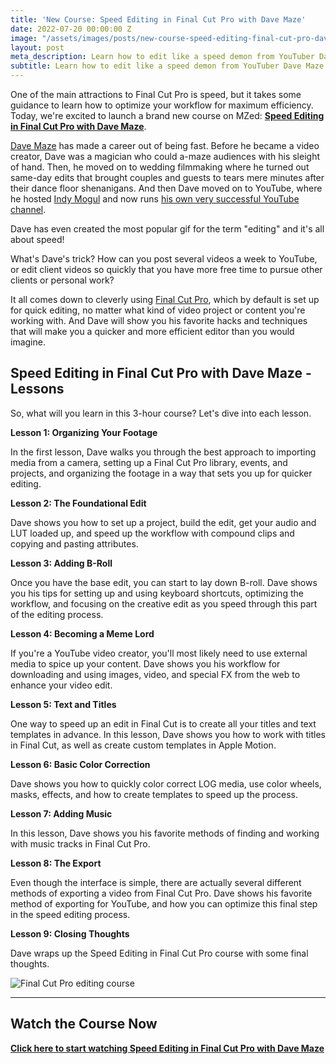 ```yaml
---
title: 'New Course: Speed Editing in Final Cut Pro with Dave Maze'
date: 2022-07-20 00:00:00 Z
image: "/assets/images/posts/new-course-speed-editing-final-cut-pro-dave-maze-hero.jpg"
layout: post
meta_description: Learn how to edit like a speed demon from YouTuber Dave Maze
subtitle: Learn how to edit like a speed demon from YouTuber Dave Maze
---
```


One of the main attractions to Final Cut Pro is speed, but it takes some guidance to learn how to optimize your workflow for maximum efficiency. Today, we're excited to launch a brand new course on MZed: **[Speed Editing in Final Cut Pro with Dave Maze](https://www.mzed.com/courses/speed-editing-final-cut-pro)**.

[Dave Maze](https://davemaze.com/) has made a career out of being fast. Before he became a video creator, Dave was a magician who could a-maze audiences with his sleight of hand. Then, he moved on to wedding filmmaking where he turned out same-day edits that brought couples and guests to tears mere minutes after their dance floor shenanigans. And then Dave moved on to YouTube, where he hosted [Indy Mogul](https://www.youtube.com/c/indymogul) and now runs [his own very successful YouTube channel](https://www.youtube.com/c/davemaze1).

Dave has even created the most popular gif for the term "editing" and it's all about speed!

What's Dave's trick? How can you post several videos a week to YouTube, or edit client videos so quickly that you have more free time to pursue other clients or personal work?

It all comes down to cleverly using [Final Cut Pro](https://www.apple.com/final-cut-pro/), which by default is set up for quick editing, no matter what kind of video project or content you're working with. And Dave will show you his favorite hacks and techniques that will make you a quicker and more efficient editor than you would imagine.

## **Speed Editing in Final Cut Pro with Dave Maze - Lessons**

So, what will you learn in this 3-hour course? Let's dive into each lesson.

**Lesson 1: Organizing Your Footage**

In the first lesson, Dave walks you through the best approach to importing media from a camera, setting up a Final Cut Pro library, events, and projects, and organizing the footage in a way that sets you up for quicker editing.

**Lesson 2: The Foundational Edit**

Dave shows you how to set up a project, build the edit, get your audio and LUT loaded up, and speed up the workflow with compound clips and copying and pasting attributes.

**Lesson 3: Adding B-Roll**

Once you have the base edit, you can start to lay down B-roll. Dave shows you his tips for setting up and using keyboard shortcuts, optimizing the workflow, and focusing on the creative edit as you speed through this part of the editing process.

**Lesson 4: Becoming a Meme Lord**

If you're a YouTube video creator, you'll most likely need to use external media to spice up your content. Dave shows you his workflow for downloading and using images, video, and special FX from the web to enhance your video edit.

**Lesson 5: Text and Titles**

One way to speed up an edit in Final Cut is to create all your titles and text templates in advance. In this lesson, Dave shows you how to work with titles in Final Cut, as well as create custom templates in Apple Motion.

**Lesson 6: Basic Color Correction**

Dave shows you how to quickly color correct LOG media, use color wheels, masks, effects, and how to create templates to speed up the process.

**Lesson 7: Adding Music**

In this lesson, Dave shows you his favorite methods of finding and working with music tracks in Final Cut Pro.

**Lesson 8: The Export**

Even though the interface is simple, there are actually several different methods of exporting a video from Final Cut Pro. Dave shows his favorite method of exporting for YouTube, and how you can optimize this final step in the speed editing process.

**Lesson 9: Closing Thoughts**

Dave wraps up the Speed Editing in Final Cut Pro course with some final thoughts.

![Final Cut Pro editing course](https://mzed-cdn1.sfo2.cdn.digitaloceanspaces.com/uploads/news/final-cut-pro-speed-editing-dave-maze.jpg)

* * *

## **Watch the Course Now**

[**Click here to start watching Speed Editing in Final Cut Pro with Dave Maze**](http://www.mzed.com/courses/speed-editing-final-cut-pro)